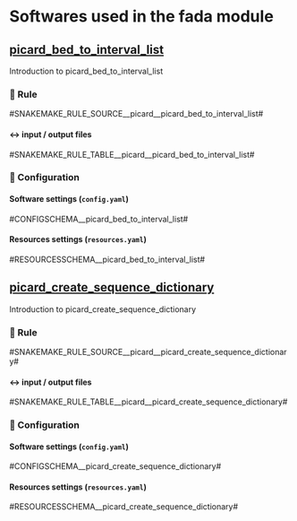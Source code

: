 # Softwares used in the fada module

## [picard_bed_to_interval_list](url_to_tool)
Introduction to picard_bed_to_interval_list

### :snake: Rule

#SNAKEMAKE_RULE_SOURCE__picard__picard_bed_to_interval_list#

#### :left_right_arrow: input / output files

#SNAKEMAKE_RULE_TABLE__picard__picard_bed_to_interval_list#

### :wrench: Configuration

#### Software settings (`config.yaml`)

#CONFIGSCHEMA__picard_bed_to_interval_list#

#### Resources settings (`resources.yaml`)

#RESOURCESSCHEMA__picard_bed_to_interval_list#

## [picard_create_sequence_dictionary](url_to_tool)
Introduction to picard_create_sequence_dictionary

### :snake: Rule

#SNAKEMAKE_RULE_SOURCE__picard__picard_create_sequence_dictionary#

#### :left_right_arrow: input / output files

#SNAKEMAKE_RULE_TABLE__picard__picard_create_sequence_dictionary#

### :wrench: Configuration

#### Software settings (`config.yaml`)

#CONFIGSCHEMA__picard_create_sequence_dictionary#

#### Resources settings (`resources.yaml`)

#RESOURCESSCHEMA__picard_create_sequence_dictionary#
